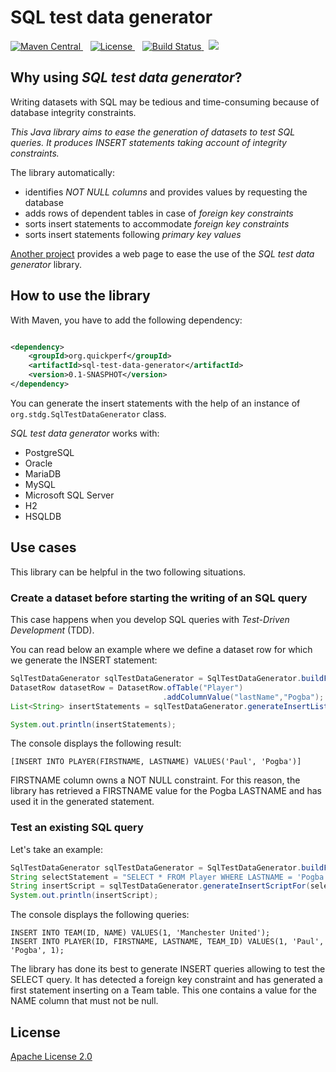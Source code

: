 # SQL test data generator

  <a href="https://search.maven.org/artifact/org.quickperf/sql-test-data-generator">
    <img src="https://maven-badges.herokuapp.com/maven-central/org.quickperf/sql-test-data-generator/badge.svg"
         alt="Maven Central">
  </a>
  &nbsp;&nbsp;
  <a href="https://github.com/quick-perf/sql-test-data-generator/blob/master/LICENSE.txt">
    <img src="https://img.shields.io/badge/license-Apache2-blue.svg"
         alt = "License">
  </a>
  &nbsp;&nbsp;
  <a href="https://github.com/quick-perf/sql-test-data-generator/actions?query=workflow%3ACI">
    <img src="https://img.shields.io/github/workflow/status/quick-perf/sql-test-data-generator/CI"
         alt = "Build Status">
  </a>
  &nbsp;
  <a href="https://codecov.io/gh/quick-perf/sql-test-data-generator">
    <img src="https://codecov.io/gh/quick-perf/sql-test-data-generator/branch/main/graph/badge.svg?token=U475ES0JIL"/>
  </a>

## Why using *SQL test data generator*?
Writing datasets with SQL  may be tedious and time-consuming because of database integrity constraints.

*This Java library aims to ease the generation of datasets to test SQL queries. It produces INSERT statements taking account of integrity constraints.*

The library automatically:
* identifies *NOT NULL columns* and provides values by requesting the database
* adds rows of dependent tables in case of *foreign key constraints*
* sorts insert statements to accommodate  *foreign key constraints*
* sorts insert statements following *primary key values*

[Another project](https://github.com/quick-perf/web-sql-test-data-generator#web-sql-test-data-generator) provides a web page to ease the use of the _SQL test data generator_ library.

## How to use the library

With Maven, you have to add the following dependency:

```xml

<dependency>
    <groupId>org.quickperf</groupId>
    <artifactId>sql-test-data-generator</artifactId>
    <version>0.1-SNASPHOT</version>
</dependency>
```

You can generate the insert statements with the help of an instance of `org.stdg.SqlTestDataGenerator` class.

_SQL test data generator_ works with:
* PostgreSQL
* Oracle
* MariaDB
* MySQL
* Microsoft SQL Server
* H2
* HSQLDB

## Use cases

This library can be helpful in the two following situations.

### Create a dataset before starting the writing of an SQL query

This case happens when you develop SQL queries with *Test-Driven Development* (TDD).

You can read below an example where we define a dataset row for which we generate the INSERT statement:
```java
SqlTestDataGenerator sqlTestDataGenerator = SqlTestDataGenerator.buildFrom(dataSource);
DatasetRow datasetRow = DatasetRow.ofTable("Player")
                                  .addColumnValue("lastName","Pogba");
List<String> insertStatements = sqlTestDataGenerator.generateInsertListFor(datasetRow);

System.out.println(insertStatements);
```

The console displays the following result:
```
[INSERT INTO PLAYER(FIRSTNAME, LASTNAME) VALUES('Paul', 'Pogba')]
```
FIRSTNAME column owns a NOT NULL constraint. For this reason, the library has retrieved a FIRSTNAME value for the Pogba LASTNAME and has used it in the generated statement.

### Test an existing SQL query
Let's take an example:

```java
SqlTestDataGenerator sqlTestDataGenerator = SqlTestDataGenerator.buildFrom(dataSource);
String selectStatement = "SELECT * FROM Player WHERE LASTNAME = 'Pogba'";
String insertScript = sqlTestDataGenerator.generateInsertScriptFor(selectStatement);
System.out.println(insertScript);
```

The console displays the following queries:
```
INSERT INTO TEAM(ID, NAME) VALUES(1, 'Manchester United');
INSERT INTO PLAYER(ID, FIRSTNAME, LASTNAME, TEAM_ID) VALUES(1, 'Paul', 'Pogba', 1);
```
The library has done its best to generate INSERT queries allowing to test the SELECT query.
It has detected a foreign key constraint and has generated a first statement inserting on a Team table. This one contains a value for the NAME column that must not be null.

## License

[Apache License 2.0](/LICENSE.txt)
